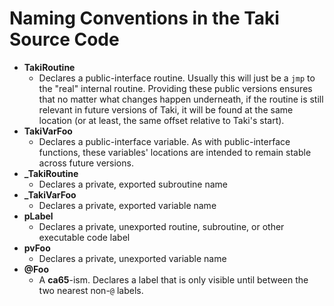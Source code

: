# Naming Conventions in the Taki Source Code

 * **TakiRoutine**
   * Declares a public-interface routine. Usually this will just be a
     `jmp` to the "real" internal routine. Providing these public
     versions ensures that no matter what changes happen underneath, if
     the routine is still relevant in future versions of Taki, it will
     be found at the same location (or at least, the same offset
     relative to Taki's start).
 * **TakiVarFoo**
   * Declares a public-interface variable. As with public-interface
     functions, these variables' locations are intended to remain
     stable across future versions.
 * **_TakiRoutine**
   * Declares a private, exported subroutine name
 * **_TakiVarFoo**
   * Declares a private, exported variable name
 * **pLabel**
   * Declares a private, unexported routine, subroutine, or other
     executable code label
 * **pvFoo**
   * Declares a private, unexported variable name
 * **@Foo**
   * A **ca65**-ism. Declares a label that is only visible until between
     the two nearest non-`@` labels.
